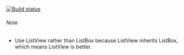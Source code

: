 [![Build status](https://ci.appveyor.com/api/projects/status/adowgl21d78x1t48?svg=true)](https://ci.appveyor.com/project/tatsuya/wpf-utility-library)

###### Note
* Use ListView rather than ListBox because ListView inherits ListBox, which means ListView is better.

